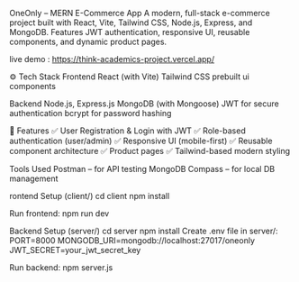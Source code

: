 OneOnly – MERN E-Commerce App
A modern, full-stack e-commerce project built with React, Vite, Tailwind CSS, Node.js, Express, and MongoDB. Features JWT authentication, responsive UI, reusable components, and dynamic product pages.

live demo : https://think-academics-project.vercel.app/

⚙️ Tech Stack
Frontend
React (with Vite)
Tailwind CSS
prebuilt ui components 

Backend
Node.js, Express.js
MongoDB (with Mongoose)
JWT for secure authentication
bcrypt for password hashing

🔐 Features
✅ User Registration & Login with JWT
✅ Role-based authentication (user/admin)
✅ Responsive UI (mobile-first)
✅ Reusable component architecture
✅ Product pages
✅ Tailwind-based modern styling

Tools Used
Postman – for API testing
MongoDB Compass – for local DB management


rontend Setup (client/)
cd client
npm install

Run frontend:
npm run dev

Backend Setup (server/)
cd server
npm install
Create .env file in server/:
PORT=8000
MONGODB_URI=mongodb://localhost:27017/oneonly
JWT_SECRET=your_jwt_secret_key

Run backend:
npm server.js



